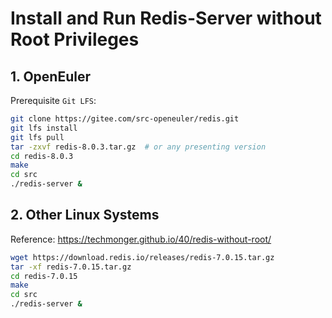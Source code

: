 # Install and Run Redis-Server without Root Privileges

## 1. OpenEuler

Prerequisite `Git LFS`:

```bash
git clone https://gitee.com/src-openeuler/redis.git
git lfs install
git lfs pull
tar -zxvf redis-8.0.3.tar.gz  # or any presenting version
cd redis-8.0.3
make
cd src
./redis-server &
```

## 2. Other Linux Systems

Reference: https://techmonger.github.io/40/redis-without-root/

```bash
wget https://download.redis.io/releases/redis-7.0.15.tar.gz
tar -xf redis-7.0.15.tar.gz
cd redis-7.0.15
make
cd src
./redis-server &
```